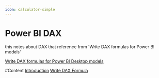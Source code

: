 ```yaml
---
icon: calculator-simple
---
```


# Power BI DAX

this notes about DAX that reference from 'Write DAX formulas for Power BI models'&#x20;

[Write DAX formulas for Power BI Desktop models](https://learn.microsoft.com/en-us/training/modules/dax-power-bi-write-formulas/1-introduction)

#Content
[Introduction](Introduction.md)
[Write DAX Formula](WriteDAX.md)
